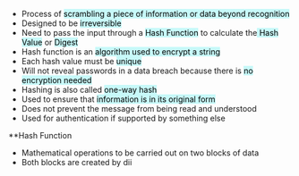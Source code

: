 - Process of <mark style="background: #ABF7F7A6;">scrambling a piece of information or data beyond recognition</mark>
- Designed to be <mark style="background: #ABF7F7A6;">irreversible</mark>
- Need to pass the input through a <mark style="background: #ABF7F7A6;">Hash Function</mark> to calculate the<mark style="background: #ABF7F7A6;"> Hash Value</mark> or <mark style="background: #ABF7F7A6;">Digest</mark>
- Hash function is an <mark style="background: #ABF7F7A6;">algorithm used to encrypt a string</mark> 
- Each hash value must be <mark style="background: #ABF7F7A6;">unique</mark>
- Will not reveal passwords in a data breach because there is <mark style="background: #ABF7F7A6;">no encryption needed</mark>
- Hashing is also called <mark style="background: #ABF7F7A6;">one-way hash</mark>
- Used to ensure that <mark style="background: #ABF7F7A6;">information is in its original form</mark>
- Does not prevent the message from being read and understood
- Used for authentication if supported by something else

**Hash Function
- Mathematical operations to be carried out on two blocks of data
- Both blocks are created by dii